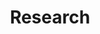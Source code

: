 ---
layout: page
title: Research
nav: false
nav_order: 1
dropdown: false
children: 
    - title: Publications
      permalink: /publications/
    - title: divider
    - title: Software
      permalink: /software/
---